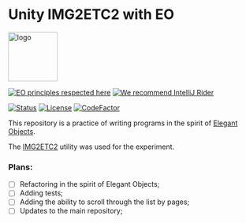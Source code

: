 # Unity IMG2ETC2 with EO

<img alt="logo" src="https://www.objectionary.com/cactus.svg" height="100px" />  

[![EO principles respected here](https://www.elegantobjects.org/badge.svg)](https://www.elegantobjects.org)
[![We recommend IntelliJ Rider](https://www.elegantobjects.org/intellij-idea.svg)](https://www.jetbrains.com/rider/)

[![Status](https://img.shields.io/badge/Development-Paused-orange)](https://github.com/llarean/img2etc2-eo/graphs/commit-activity)
[![License](https://img.shields.io/badge/license-MIT-green.svg)](https://github.com/LLarean/img2etc2-eo/blob/main/LICENSE)
[![CodeFactor](https://www.codefactor.io/repository/github/llarean/img2etc2-eo/badge)](https://www.codefactor.io/repository/github/llarean/img2etc2-eo)

This repository is a practice of writing programs in the spirit of [Elegant Objects](https://www.elegantobjects.org/).  

The [IMG2ETC2](https://github.com/LLarean/img2etc2) utility was used for the experiment.




### Plans:
- [ ] Refactoring in the spirit of Elegant Objects;
- [ ] Adding tests;
- [ ] Adding the ability to scroll through the list by pages;
- [ ] Updates to the main repository;
